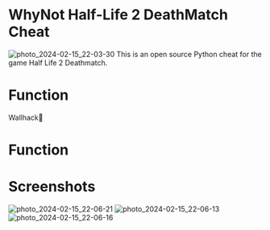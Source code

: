 # WhyNot Half-Life 2 DeathMatch Cheat
![photo_2024-02-15_22-03-30](https://github.com/Andrewprogramer/whynothl2dm/assets/114591031/c029ac0c-b965-4d56-9c66-e15fc54fd60c)
This is an open source Python cheat for the game Half Life 2 Deathmatch.
# Function 
Wallhack👀
# Function 
# Screenshots
![photo_2024-02-15_22-06-21](https://github.com/Andrewprogramer/whynothl2dm/assets/114591031/1d3fe126-a2c3-4935-853d-7c4f4f3b55c1)
![photo_2024-02-15_22-06-13](https://github.com/Andrewprogramer/whynothl2dm/assets/114591031/5138b4f5-c5b8-4d99-8feb-09ff099ade94)
![photo_2024-02-15_22-06-16](https://github.com/Andrewprogramer/whynothl2dm/assets/114591031/536c30f3-0b23-4881-8767-d69cdb3eac71)
